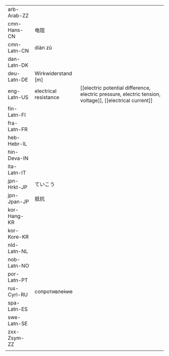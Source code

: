 | | | |
|-|-|-|
| arb-Arab-ZZ |  |  |
| cmn-Hans-CN | 电阻 |  |
| cmn-Latn-CN | diàn zǔ |  |
| dan-Latn-DK |  |  |
| deu-Latn-DE | Wirkwiderstand [m] |  |
| eng-Latn-US | electrical resistance | [[electric potential difference, electric pressure, electric tension, voltage]], [[electrical current]] |
| fin-Latn-FI |  |  |
| fra-Latn-FR |  |  |
| heb-Hebr-IL |  |  |
| hin-Deva-IN |  |  |
| ita-Latn-IT |  |  |
| jpn-Hrkt-JP | ていこう |  |
| jpn-Jpan-JP | 抵抗 |  |
| kor-Hang-KR |  |  |
| kor-Kore-KR |  |  |
| nld-Latn-NL |  |  |
| nob-Latn-NO |  |  |
| por-Latn-PT |  |  |
| rus-Cyrl-RU | сопротивле́ние |  |
| spa-Latn-ES |  |  |
| swe-Latn-SE |  |  |
| zxx-Zsym-ZZ |  |  |
|  |  |  |
